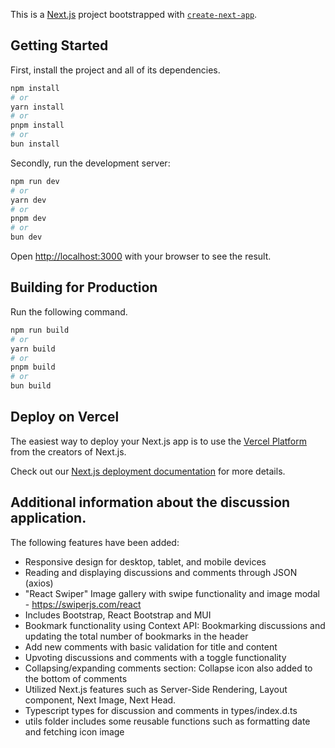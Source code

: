 This is a [Next.js](https://nextjs.org/) project bootstrapped with [`create-next-app`](https://github.com/vercel/next.js/tree/canary/packages/create-next-app).

## Getting Started

First, install the project and all of its dependencies.
```bash
npm install
# or
yarn install
# or
pnpm install
# or
bun install
```

Secondly, run the development server:

```bash
npm run dev
# or
yarn dev
# or
pnpm dev
# or
bun dev
```

Open [http://localhost:3000](http://localhost:3000) with your browser to see the result.

## Building for Production

Run the following command.
```bash
npm run build
# or
yarn build
# or
pnpm build
# or
bun build
```

## Deploy on Vercel

The easiest way to deploy your Next.js app is to use the [Vercel Platform](https://vercel.com/new?utm_medium=default-template&filter=next.js&utm_source=create-next-app&utm_campaign=create-next-app-readme) from the creators of Next.js.

Check out our [Next.js deployment documentation](https://nextjs.org/docs/deployment) for more details.

## Additional information about the discussion application.
The following features have been added:
* Responsive design for desktop, tablet, and mobile devices
* Reading and displaying discussions and comments through JSON (axios)
* "React Swiper" Image gallery with swipe functionality and image modal - https://swiperjs.com/react
* Includes Bootstrap, React Bootstrap and MUI
* Bookmark functionality using Context API: Bookmarking discussions and updating the total number of bookmarks in the header
* Add new comments with basic validation for title and content
* Upvoting discussions and comments with a toggle functionality
* Collapsing/expanding comments section: Collapse icon also added to the bottom of comments
* Utilized Next.js features such as Server-Side Rendering, Layout component, Next Image, Next Head. 
* Typescript types for discussion and comments in types/index.d.ts
* utils folder includes some reusable functions such as formatting date and fetching icon image